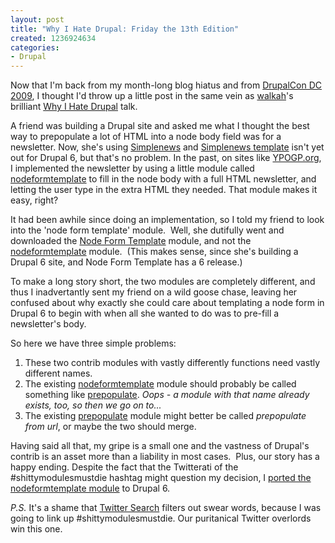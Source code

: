 ```yaml
---
layout: post
title: "Why I Hate Drupal: Friday the 13th Edition"
created: 1236924634
categories:
- Drupal
---
```

<p>Now that I'm back from my month-long blog hiatus and from <a href="http://dc2009.drupalcon.org">DrupalCon DC 2009</a>, I&nbsp;thought I'd throw up a little post in the same vein as <a href="http://walkah.net">walkah</a>'s brilliant <a href="http://walkah.net/blog/walkah/why-i-hate-drupal">Why I Hate Drupal</a> talk.</p>

<p>A friend was building a Drupal site and asked me what I&nbsp;thought the best way to prepopulate a lot of HTML&nbsp;into a node body field was for a newsletter. Now, she's using <a href="http://drupal.org/project/simplenews">Simplenews</a> and <a href="http://drupal.org/project/simplenews_template">Simplenews template</a> isn't yet out for Drupal 6, but that's no problem. In the past, on sites like <a href="http://www.ypogp.org/">YPOGP.org</a>, I&nbsp;implemented the newsletter by using a little module called <a href="http://drupal.org/project/nodeformtemplate">nodeformtemplate</a> to fill in the node body with a full HTML&nbsp;newsletter, and letting the user type in the extra HTML&nbsp;they needed. That module makes it easy, right?</p>

<p>It had been awhile since doing an implementation, so I&nbsp;told my friend to look into the 'node form template' module.&nbsp; Well, she dutifully went and downloaded the <a href="http://drupal.org/project/Node_form_template">Node Form Template</a> module, and not the <a href="http://drupal.org/project/nodeformtemplate">nodeformtemplate</a> module.&nbsp; (This makes sense, since she's building a Drupal 6 site, and Node Form Template has a 6 release.)</p>

<p>To make a long story short, the two modules are completely different, and thus I&nbsp;inadvertantly sent my friend on a wild goose chase, leaving her confused about why exactly she could care about templating a node form in Drupal 6 to begin with when all she wanted to do was to pre-fill a newsletter's body.</p>

<p>So here we have three simple problems:</p><ol><li>These two contrib modules with vastly differently functions need vastly different names.</li><li>The existing <a href="http://drupal.org/project/nodeformtemplate">nodeformtemplate</a> module should probably be called something like <a href="http://drupal.org/project/prepopulate">prepopulate</a>. <em>Oops - a module with that name already exists, too, so then we go on to...</em></li><li>The existing <a href="http://drupal.org/project/prepopulate">prepopulate</a> module might better be called <em>prepopulate from url</em>, or maybe the two should merge.</li></ol>

<p>Having said all that, my gripe is a small one and the vastness of Drupal's contrib is an asset more than a liability in most cases.&nbsp; Plus, our story has a happy ending. Despite the fact that the Twitterati of the #shittymodulesmustdie hashtag might question my decision, I&nbsp;<a href="http://drupal.org/node/363180#comment-1350774">ported the nodeformtemplate module</a> to Drupal 6.</p>

<p><em>P.S.</em> It's a shame that <a href="http://search.twitter.com">Twitter Search</a> filters out swear words, because I&nbsp;was going to link up #shittymodulesmustdie. Our puritanical Twitter overlords win this one.</p>
